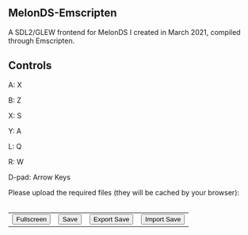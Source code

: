 ## MelonDS-Emscripten

A SDL2/GLEW frontend for MelonDS I created in March 2021, compiled through Emscripten.


## Controls

A: X

B: Z

X: S

Y: A

L: Q

R: W

D-pad: Arrow Keys

<div id="needed" style="display:block;">
    Please upload the required files (they will be cached by your browser):
    <table id="requirelist">
        <tr id="bios7" style="display:none;"><td>BIOS7:</td><td><input type="file" id="bios7_file"></td></tr>
        <tr id="bios9" style="display:none;"><td>BIOS9:</td><td><input type="file" id="bios9_file"></td></tr>
        <tr id="firmware" style="display:none;"><td>Firmware:</td><td><input type="file" id="firmware_file"></td></tr>
    </table>
</div>

<table>
    <tr>
        <td>
            <button type="button" id="fullscreen">Fullscreen</button>
        </td>
        <td>
            <button type="button" id="save">Save</button>
        </td>
        <td>
            <button type="button" id="downloadsave">Export Save</button>
        </td>
        <td>
            <!-- Import Save:  -->
            <input type="file" id="inputsave" style="display:none;">
            <button type="button" id="opensave">Import Save</button>
            <!-- <button type="button" id="opensave">Import Save</button> -->
        </td>
    </tr>
</table>
<div class="emscripten"><progress id="progress" max="1" value="0" hidden=""></progress></div>
<div class="emscripten_border">
	<canvas class="emscripten" id="canvas" oncontextmenu="event.preventDefault()" tabindex="-1" width="650" height="580" style="cursor: default;"></canvas>
</div>
<script>
var statusElement=document.getElementById("status"),progressElement=document.getElementById("progress"),spinnerElement=document.getElementById("spinner"),
Module={
	preRun:[],
	postRun:[],
	print: function(text) {console.log("stdout: " + text);},
	printErr: function(text){ console.error("stderr: " + text); },
	canvas: document.getElementById("canvas"),
	totalDependencies:0,
};

//var canvas = document.getElementById("canvas");
//Module.setStatus("Downloading..."),
//window.onerror=function(e){Module.setStatus("Exception thrown, see JavaScript console"),spinnerElement.style.display="none",Module.setStatus=function(e){e&&Module.printErr("[post-exception status] "+e)}}

</script>
<script async="" src="melonDS.js"></script>

<script>
    function CacheSync(file, savedir) {
        var fr = new FileReader(); 
        fr.onload = function () {
            var data = new Uint8Array(fr.result);
            FS.writeFile(savedir, data);
            console.log("saved to " + savedir);
            //sync
            FS.syncfs(function (err) {
                assert(!err);
            });
            //recheck
            Module.ccall('check_required_files');
        };
        fr.readAsArrayBuffer(file);
    }

    let fb = document.getElementById('bios7_file');
    if(fb) {
        fb.addEventListener("change", function () {
            const fileList = this.files;
            if(fileList.length > 0) {
                const file = fileList[0];
                CacheSync(file, "saved/bios7.bin");
            }
        }, false);
    }

    fb = document.getElementById('bios9_file');
    if(fb) {
        fb.addEventListener("change", function () {
            const fileList = this.files;
            if(fileList.length > 0) {
                const file = fileList[0];
                CacheSync(file, "saved/bios9.bin");
            }
        }, false);
    }

    fb = document.getElementById('firmware_file');
    if(fb) {
        fb.addEventListener("change", function () {
            const fileList = this.files;
            if(fileList.length > 0) {
                const file = fileList[0];
                CacheSync(file, "saved/firmware.bin");
            }
        }, false);
    }


</script>